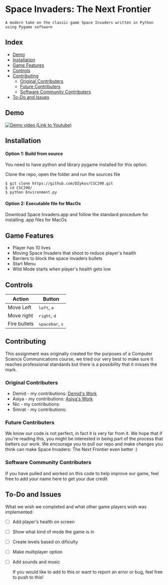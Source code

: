 # Space Invaders: The Next Frontier
    A modern take on the classic game Space Invaders written in Python using Pygame software

## Index
   - [Demo](#Demo "Goto Demo")
   - [Installation](#Installation "Goto Installation")
   - [Game Features](#Game-Features "Goto Game-Features")
   - [Controls](#Controls "Goto Controls")
   - [Contributing](#Contributing "Goto Contributing")
      - [Original Contributers](#Contributing "Goto Contributing")
      - [Future Contributers](#Contributing "Goto Contributing")
      - [Software Community Contributers](#Contributing "Goto Contributing")
   - [To-Do and Issues](#To-Do-and-Issues "Goto ToDo-and-Issues")

## Demo

[![Demo video (Link to Youtube)](https://img.youtube.com/vi/2f4NOmMey8I/0.jpg)](https://www.youtube.com/watch?v=2f4NOmMey8I)

## Installation
#### Option 1: Build from source
You need to have python and library pygame installed for this option.

Clone the repo, open the folder and run the sources file


    $ git clone https://github.com/DZykov/CSC290.git
    $ cd CSC290/
    $ python Environment.py

#### Option 2: Executable file for MacOs

Download Space Invaders.app and follow the standard procedure for installing .app files for MacOs



## Game Features
   - Player has 10 lives
   - Moving Space Invaders that shoot to reduce player's health
   - Barriers to block the space invaders bullets
   - Start Menu
   - Wild Mode starts when player's health gets low

## Controls
| Action       | Button                            |
|--------------|-----------------------------------|
| Move Left    | <kbd>left</kbd>, <kbd>a</kbd>     |
| Move right   | <kbd>right</kbd>, <kbd>d</kbd>    |
| Fire bullets | <kbd>spacebar</kbd>, <kbd>s</kbd> |

## Contributing
   This assignment was originally created for the purposes of a Computer Science Communications course, we tried our very        best to make sure it reaches professional standards but there is a possibility that it misses the mark.

### Original Contributers
* Demid - my contributions: [Demid's Work](https://github.com/DZykov/CSC290/blob/master/DemidsWork.rst)
* Asiya - my contributions: [Asiya's Work](https://github.com/DZykov/CSC290/blob/master/AsiyasWork.rst)
* Nic - my contributions:
* Simrat - my contributions:

### Future Contributers
   We know our code is not perfect, in fact it is very far from it. We hope that if you're reading this, you might be interested in being part of the process that betters our work. We encourage you to pull our repo and make changes you think can make Space Invaders: The Next Frontier even better :)

### Software Community Contributers
   If you have pulled and worked on this code to help improve our game, feel free to add your name here to get your due credit

## To-Do and Issues
   What we wish we completed and what other game players wish was implemented:
- [ ] Add player's health on screen
- [ ] Show what kind of mode the game is in
- [ ] Create levels based on dificulty
- [ ] Make multiplayer option
- [ ] Add sounds and music
    
    If you would like to add to this or want to report an error or bug, feel free to push to this!





